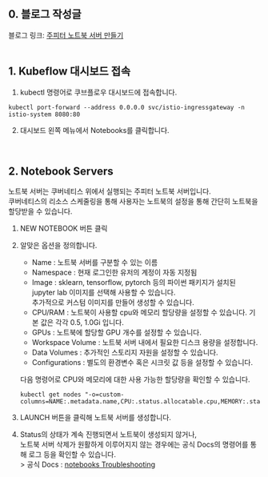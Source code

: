 ## 0. 블로그 작성글
블로그 링크: [주피터 노트북 서버 만들기](https://seokii.tistory.com/205)  
<br>

## 1. Kubeflow 대시보드 접속
1. kubectl 명령어로 쿠브플로우 대시보드에 접속합니다.
```
kubectl port-forward --address 0.0.0.0 svc/istio-ingressgateway -n istio-system 8080:80
```

2. 대시보드 왼쪽 메뉴에서 Notebooks를 클릭합니다.  
<br>

## 2. Notebook Servers
노트북 서버는 쿠버네티스 위에서 실행되는 주피터 노트북 서버입니다.  
쿠버네티스의 리소스 스케줄링을 통해 사용자는 노트북의 설정을 통해 간단히 노트북을 할당받을 수 있습니다.  

1. NEW NOTEBOOK 버튼 클릭  
2. 알맞은 옵션을 정의합니다.
    - Name : 노트북 서버를 구분할 수 있는 이름
    - Namespace : 현재 로그인한 유저의 계정이 자동 지정됨
    - Image : sklearn, tensorflow, pytorch 등의 파이썬 패키지가 설치된 jupyter lab 이미지를 선택해 사용할 수 있습니다.  
    추가적으로 커스텀 이미지를 만들어 생성할 수 있습니다.
    - CPU/RAM : 노트북이 사용할 cpu와 메모리 할당량을 설정할 수 있습니다. 기본 값은 각각 0.5, 1.0Gi 입니다.
    - GPUs : 노트북에 할당할 GPU 개수를 설정할 수 있습니다.
    - Workspace Volume : 노트북 서버 내에서 필요한 디스크 용량을 설정합니다.
    - Data Volumes : 추가적인 스토리지 자원을 설정할 수 있습니다.
    - Configurations : 별도의 환경변수 혹은 시크릿 값 등을 설정할 수 있습니다.  
  
    다음 명령어로 CPU와 메모리에 대한 사용 가능한 할당량을 확인할 수 있습니다.  
    ```
    kubectl get nodes "-o=custom-columns=NAME:.metadata.name,CPU:.status.allocatable.cpu,MEMORY:.status.allocatable.memory"
    ```
    
  3. LAUNCH 버튼을 클릭해 노트북 서버를 생성합니다.  
  4. Status의 상태가 계속 진행되면서 노트북이 생성되지 않거나,  
    노트북 서버 삭제가 원활하게 이루어지지 않는 경우에는 공식 Docs의 명령어를 통해 로그 등을 확인할 수 있습니다.  
    > 공식 Docs : [notebooks Troubleshooting](https://www.kubeflow.org/docs/components/notebooks/troubleshooting/)  
